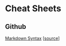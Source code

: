 # Cheat Sheets

## Github

[Markdown Syntax](markdown-cheatsheet.pdf) \[[source](https://enterprise.github.com/downloads/en/markdown-cheatsheet.pdf)\]
